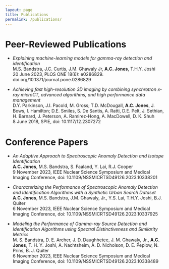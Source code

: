 ```yaml
---
layout: page
title: Publications
permalink: /publications/
---
```


# Peer-Reviewed Publications
- _Explaining machine-learning models for gamma-ray detection and identification_\
M.S. Bandstra, J.C. Curtis, J.M. Ghawaly Jr, **A.C. Jones**, T.H.Y. Joshi\
20 June 2023, PLOS ONE 18(6): e0286829. doi.org/10.1371/journal.pone.0286829

- _Achieving fast high-resolution 3D imaging by combining synchrotron x-ray microCT, advanced algorithms, and high performance data management_\
D.Y. Parkinson, J.I. Pacold, M. Gross; T.D. McDougall, **A.C. Jones**, J. Bows, I. Hamilton; D.E. Smiles, S. De Santis, A. Ratti, D.E. Pelt, J. Sethian, H. Barnard, J. Peterson, A. Ramirez-Hong, A. MacDowell, D. K. Shuh\
8 June 2018, SPIE, doi: 10.1117/12.2307272


# Conference Papers
- _An Adaptive Approach to Spectroscopic Anomaly Detection and Isotope Identification_\
**A.C. Jones**, M.S. Bandstra, S. Faaland, Y. Lai, R.J. Cooper\
9 November 2023, IEEE Nuclear Science Symposium and Medical Imaging Conference, doi: 10.1109/NSSMICRTSD49126.2023.10338201


- _Characterizing the Performance of Spectroscopic Anomaly Detection and Identification Algorithms with a Synthetic Urban Search Dataset_\
**A.C. Jones**, M.S. Bandstra, J.M. Ghawaly, Jr., Y.S. Lai, T.H.Y. Joshi, B.J. Quiter\
6 November 2023, IEEE Nuclear Science Symposium and Medical Imaging Conference, doi: 10.1109/NSSMICRTSD49126.2023.10337925


- _Modeling the Performance of Gamma-ray Source Detection and Identification Algorithms using Spectral Distinctiveness and Similarity Metrics_\
M. S. Bandstra, D. E. Archer, J. D. Daughhetee, J. M. Ghawaly, Jr., **A.C. Jones**, T. H. Y. Joshi, A. Nachtsheim, A. D. Nicholson, D. E. Peplow, N. Prins, B. J. Quiter\
6 November 2023, IEEE Nuclear Science Symposium and Medical Imaging Conference, doi: 10.1109/NSSMICRTSD49126.2023.10338489



